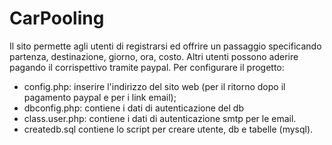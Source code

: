 # CarPooling
Il sito permette agli utenti di registrarsi ed offrire un passaggio specificando partenza, destinazione, giorno, ora, costo. Altri utenti
possono aderire pagando il corrispettivo tramite paypal.
Per configurare il progetto:

- config.php: inserire l'indirizzo del sito web (per il ritorno dopo il pagamento paypal e per i link email);
- dbconfig.php: contiene i dati di autenticazione del db
- class.user.php: contiene i dati di autenticazione smtp per le email.
- createdb.sql contiene lo script per creare utente, db e tabelle (mysql).
